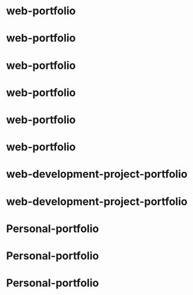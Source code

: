 # web-portfolio
# web-portfolio
# web-portfolio
# web-portfolio
# web-portfolio
# web-portfolio
# web-development-project-portfolio
# web-development-project-portfolio
# Personal-portfolio
# Personal-portfolio
# Personal-portfolio
